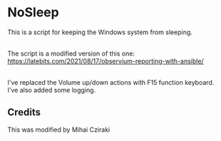 # NoSleep

This is a script for keeping the Windows system from sleeping.

<br> The script is a modified version of this one: 
<br> https://latebits.com/2021/08/17/observium-reporting-with-ansible/

<br> I've replaced the Volume up/down actions with F15 function keyboard.
<br> I've also added some logging.

## Credits
This was modified by Mihai Cziraki
</content>
</snippet>
